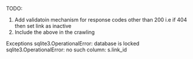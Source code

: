 TODO:
1. Add validatoin mechanism for response codes other than 200 i.e if 404 then set link as inactive
2. Include the above in the crawling 


Exceptions
sqlite3.OperationalError: database is locked
sqlite3.OperationalError: no such column: s.link_id